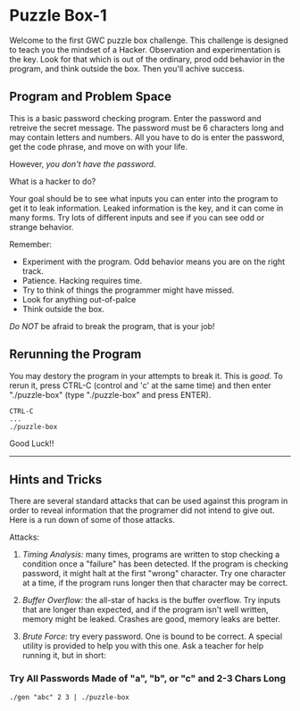 # Puzzle Box-1

Welcome to the first GWC puzzle box challenge. This challenge is
designed to teach you the mindset of a Hacker. Observation and 
experimentation is the key.  Look for that which is out of the
ordinary, prod odd behavior in the program, and think outside the
box.  Then you'll achive success.

## Program and Problem Space

This is a basic password checking program. Enter the password and
retreive the secret message. The password must be 6 characters long
and may contain letters and numbers. All you have to do is enter
the password, get the code phrase, and move on with your life.

However, *you don't have the password*.

What is a hacker to do?

Your goal should be to see what inputs you can enter into the program 
to get it to leak information. Leaked information is the key, and it
can come in many forms. Try lots of different inputs and see if you
can see odd or strange behavior.


Remember:

- Experiment with the program. Odd behavior means you are on the right track.
- Patience. Hacking requires time.
- Try to think of things the programmer might have missed.
- Look for anything out-of-palce
- Think outside the box.

*Do NOT* be afraid to break the program, that is your job!

## Rerunning the Program

You may destory the program in your attempts to break it. This is 
*good*. To rerun it, press CTRL-C (control and 'c' at the same time)
and then enter "./puzzle-box" (type "./puzzle-box" and press ENTER).

```
CTRL-C
...
./puzzle-box
```

Good Luck!!

---

<div style="page-break-after: always;"></div>

## Hints and Tricks

There are several standard attacks that can be used against this
program in order to reveal information that the programer did not
intend to give out. Here is a run down of some of those attacks.

Attacks:

1. *Timing Analysis:* many times, programs are written to stop
checking a condition once a "failure" has been detected. If the
program is checking password, it might halt at the first "wrong"
character. Try one character at a time, if the program runs longer
then that character may be correct.

2. *Buffer Overflow:* the all-star of hacks is the buffer overflow.
Try inputs that are longer than expected, and if the program isn't 
well written, memory might be leaked. Crashes are good, memory leaks
are better.

3. *Brute Force:* try every password.  One is bound to be correct. A
special utility is provided to help you with this one. Ask a teacher
for help running it, but in short:

### Try All Passwords Made of "a", "b", or "c" and 2-3 Chars Long
```
./gen "abc" 2 3 | ./puzzle-box 
```

